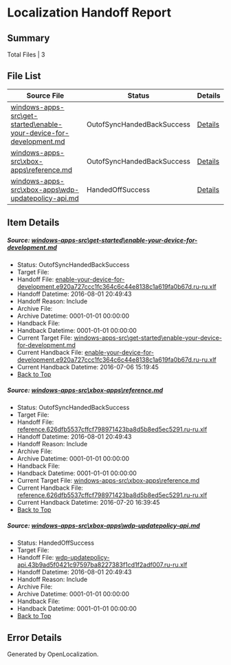 # <a name='report-top'></a> Localization Handoff Report

## Summary
 Total Files | 3

## File List
 Source File | Status | Details 
 ----------- | ------ | ------- 
 [windows-apps-src\get-started\enable-your-device-for-development.md](https://github.com/Microsoft/windows-apps/blob/5ae70a41fc690f78e4a5cdfd5caa84d325357d0b/windows-apps-src/get-started/enable-your-device-for-development.md) | OutofSyncHandedBackSuccess | [Details](#e5a865d9ce30108302a2ca627f5cdbc03632a9042311)
 [windows-apps-src\xbox-apps\reference.md](https://github.com/Microsoft/windows-apps/blob/3d1c06c556ac8d5bbb915bbfa9f023b0d2b4544f/windows-apps-src/xbox-apps/reference.md) | OutofSyncHandedBackSuccess | [Details](#ae53e0a9d59121ab37ccd59008dac9792312eaf75453)
 [windows-apps-src\xbox-apps\wdp-updatepolicy-api.md](https://github.com/Microsoft/windows-apps/blob/8f02e0c2f6fa30a3ac56945347c5bec253189bd8/windows-apps-src/xbox-apps/wdp-updatepolicy-api.md) | HandedOffSuccess | [Details](#6cbddf77b63831d2fa3bfa82bdb4ca495c98f4025467)

## Item Details
##### <a name='e5a865d9ce30108302a2ca627f5cdbc03632a9042311'></a> Source: [windows-apps-src\get-started\enable-your-device-for-development.md](https://github.com/Microsoft/windows-apps/blob/5ae70a41fc690f78e4a5cdfd5caa84d325357d0b/windows-apps-src/get-started/enable-your-device-for-development.md)
* Status: OutofSyncHandedBackSuccess
* Target File: 
* Handoff File: [enable-your-device-for-development.e920a727ccc1fc364c6c44e8138c1a619fa0b67d.ru-ru.xlf](https://github.com/Microsoft/WDG.handoff/blob/2199353ee8acb0d3d01fcdd17827d1836a75ab2d/ol-handoff/Microsoft/windows-apps.ru-ru/master/enable-your-device-for-development.e920a727ccc1fc364c6c44e8138c1a619fa0b67d.ru-ru.xlf)
* Handoff Datetime: 2016-08-01 20:49:43
* Handoff Reason: Include
* Archive File: 
* Archive Datetime: 0001-01-01 00:00:00
* Handback File: 
* Handback Datetime: 0001-01-01 00:00:00
* Current Target File: [windows-apps-src\get-started\enable-your-device-for-development.md](https://github.com/Microsoft/windows-apps.ru-ru/blob/93f7daed53c2f646ab9c83858aa28237022d818d/windows-apps-src/get-started/enable-your-device-for-development.md)
* Current Handback File: [enable-your-device-for-development.e920a727ccc1fc364c6c44e8138c1a619fa0b67d.ru-ru.xlf](https://github.com/Microsoft/WDG.handback/blob/d3d0e23c0b6ca1c844ba3c34aead5291de8d3362/ol-handback/Microsoft/windows-apps.ru-ru/master/enable-your-device-for-development.e920a727ccc1fc364c6c44e8138c1a619fa0b67d.ru-ru.xlf)
* Current Handback Datetime: 2016-07-06 15:19:45
* [Back to Top](#report-top)

##### <a name='ae53e0a9d59121ab37ccd59008dac9792312eaf75453'></a> Source: [windows-apps-src\xbox-apps\reference.md](https://github.com/Microsoft/windows-apps/blob/3d1c06c556ac8d5bbb915bbfa9f023b0d2b4544f/windows-apps-src/xbox-apps/reference.md)
* Status: OutofSyncHandedBackSuccess
* Target File: 
* Handoff File: [reference.626dfb5537cffcf798971423ba8d5b8ed5ec5291.ru-ru.xlf](https://github.com/Microsoft/WDG.handoff/blob/2199353ee8acb0d3d01fcdd17827d1836a75ab2d/ol-handoff/Microsoft/windows-apps.ru-ru/master/reference.626dfb5537cffcf798971423ba8d5b8ed5ec5291.ru-ru.xlf)
* Handoff Datetime: 2016-08-01 20:49:43
* Handoff Reason: Include
* Archive File: 
* Archive Datetime: 0001-01-01 00:00:00
* Handback File: 
* Handback Datetime: 0001-01-01 00:00:00
* Current Target File: [windows-apps-src\xbox-apps\reference.md](https://github.com/Microsoft/windows-apps.ru-ru/blob/34a9aa0ec25917104b15042b1c4a956abe9c8ca4/windows-apps-src/xbox-apps/reference.md)
* Current Handback File: [reference.626dfb5537cffcf798971423ba8d5b8ed5ec5291.ru-ru.xlf](https://github.com/Microsoft/WDG.handback/blob/34f8c55e7da1172ae438666ddec75c2a14fc2151/ol-handback/Microsoft/windows-apps.ru-ru/master/reference.626dfb5537cffcf798971423ba8d5b8ed5ec5291.ru-ru.xlf)
* Current Handback Datetime: 2016-07-20 16:39:45
* [Back to Top](#report-top)

##### <a name='6cbddf77b63831d2fa3bfa82bdb4ca495c98f4025467'></a> Source: [windows-apps-src\xbox-apps\wdp-updatepolicy-api.md](https://github.com/Microsoft/windows-apps/blob/8f02e0c2f6fa30a3ac56945347c5bec253189bd8/windows-apps-src/xbox-apps/wdp-updatepolicy-api.md)
* Status: HandedOffSuccess
* Target File: 
* Handoff File: [wdp-updatepolicy-api.43b9ad5f0421c97597ba8227383f1cd1f2adf007.ru-ru.xlf](https://github.com/Microsoft/WDG.handoff/blob/2199353ee8acb0d3d01fcdd17827d1836a75ab2d/ol-handoff/Microsoft/windows-apps.ru-ru/master/wdp-updatepolicy-api.43b9ad5f0421c97597ba8227383f1cd1f2adf007.ru-ru.xlf)
* Handoff Datetime: 2016-08-01 20:49:43
* Handoff Reason: Include
* Archive File: 
* Archive Datetime: 0001-01-01 00:00:00
* Handback File: 
* Handback Datetime: 0001-01-01 00:00:00
* [Back to Top](#report-top)


## Error Details

Generated by OpenLocalization.
